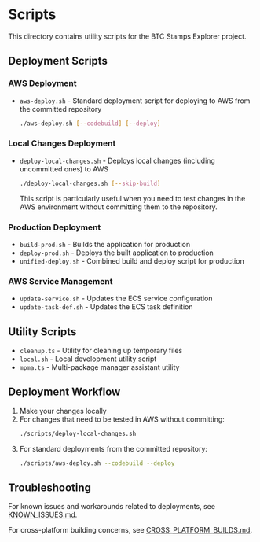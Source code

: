 # Scripts

This directory contains utility scripts for the BTC Stamps Explorer project.

## Deployment Scripts

### AWS Deployment
- `aws-deploy.sh` - Standard deployment script for deploying to AWS from the committed repository
  ```bash
  ./aws-deploy.sh [--codebuild] [--deploy]
  ```

### Local Changes Deployment 
- `deploy-local-changes.sh` - Deploys local changes (including uncommitted ones) to AWS
  ```bash
  ./deploy-local-changes.sh [--skip-build]
  ```
  This script is particularly useful when you need to test changes in the AWS environment without committing them to the repository.

### Production Deployment
- `build-prod.sh` - Builds the application for production
- `deploy-prod.sh` - Deploys the built application to production
- `unified-deploy.sh` - Combined build and deploy script for production

### AWS Service Management
- `update-service.sh` - Updates the ECS service configuration
- `update-task-def.sh` - Updates the ECS task definition

## Utility Scripts

- `cleanup.ts` - Utility for cleaning up temporary files
- `local.sh` - Local development utility script
- `mpma.ts` - Multi-package manager assistant utility

## Deployment Workflow

1. Make your changes locally
2. For changes that need to be tested in AWS without committing:
   ```bash
   ./scripts/deploy-local-changes.sh
   ```
3. For standard deployments from the committed repository:
   ```bash
   ./scripts/aws-deploy.sh --codebuild --deploy
   ```

## Troubleshooting

For known issues and workarounds related to deployments, see [KNOWN_ISSUES.md](../KNOWN_ISSUES.md).

For cross-platform building concerns, see [CROSS_PLATFORM_BUILDS.md](../CROSS_PLATFORM_BUILDS.md).